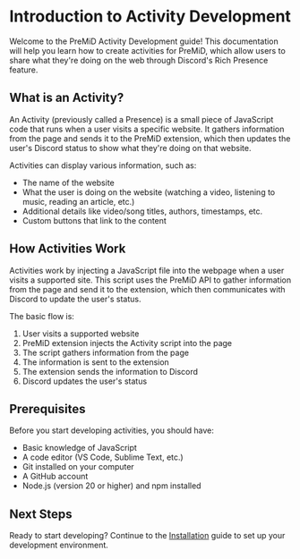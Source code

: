 # Introduction to Activity Development

Welcome to the PreMiD Activity Development guide! This documentation will help you learn how to create activities for PreMiD, which allow users to share what they're doing on the web through Discord's Rich Presence feature.

## What is an Activity?

An Activity (previously called a Presence) is a small piece of JavaScript code that runs when a user visits a specific website. It gathers information from the page and sends it to the PreMiD extension, which then updates the user's Discord status to show what they're doing on that website.

Activities can display various information, such as:
- The name of the website
- What the user is doing on the website (watching a video, listening to music, reading an article, etc.)
- Additional details like video/song titles, authors, timestamps, etc.
- Custom buttons that link to the content

## How Activities Work

Activities work by injecting a JavaScript file into the webpage when a user visits a supported site. This script uses the PreMiD API to gather information from the page and send it to the extension, which then communicates with Discord to update the user's status.

The basic flow is:
1. User visits a supported website
2. PreMiD extension injects the Activity script into the page
3. The script gathers information from the page
4. The information is sent to the extension
5. The extension sends the information to Discord
6. Discord updates the user's status

## Prerequisites

Before you start developing activities, you should have:
- Basic knowledge of JavaScript
- A code editor (VS Code, Sublime Text, etc.)
- Git installed on your computer
- A GitHub account
- Node.js (version 20 or higher) and npm installed

## Next Steps

Ready to start developing? Continue to the [Installation](/v1/guide/installation) guide to set up your development environment.
